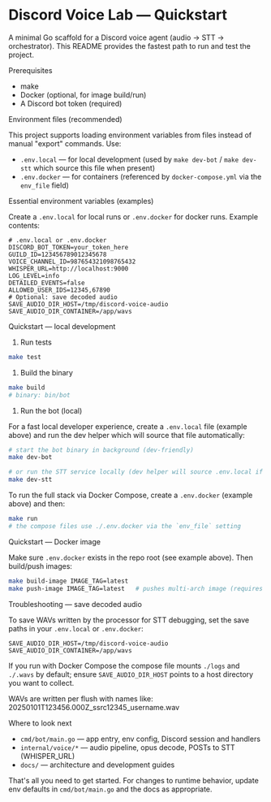 # Discord Voice Lab — Quickstart

A minimal Go scaffold for a Discord voice agent (audio → STT → orchestrator). This README provides the fastest path to run and test the project.

Prerequisites

- make
- Docker (optional, for image build/run)
- A Discord bot token (required)

Environment files (recommended)

This project supports loading environment variables from files instead of manual "export" commands. Use:

- `.env.local` — for local development (used by `make dev-bot` / `make dev-stt` which source this file when present)
- `.env.docker` — for containers (referenced by `docker-compose.yml` via the `env_file` field)

Essential environment variables (examples)

Create a `.env.local` for local runs or `.env.docker` for docker runs. Example contents:

```env
# .env.local or .env.docker
DISCORD_BOT_TOKEN=your_token_here
GUILD_ID=123456789012345678
VOICE_CHANNEL_ID=987654321098765432
WHISPER_URL=http://localhost:9000
LOG_LEVEL=info
DETAILED_EVENTS=false
ALLOWED_USER_IDS=12345,67890
# Optional: save decoded audio
SAVE_AUDIO_DIR_HOST=/tmp/discord-voice-audio
SAVE_AUDIO_DIR_CONTAINER=/app/wavs
```

Quickstart — local development

1. Run tests

```bash
make test
```

1. Build the binary

```bash
make build
# binary: bin/bot
```

1. Run the bot (local)

For a fast local developer experience, create a `.env.local` file (example above) and run the dev helper which will source that file automatically:

```bash
# start the bot binary in background (dev-friendly)
make dev-bot

# or run the STT service locally (dev helper will source .env.local if present)
make dev-stt
```

To run the full stack via Docker Compose, create a `.env.docker` (example above) and then:

```bash
make run
# the compose files use ./.env.docker via the `env_file` setting
```

Quickstart — Docker image

Make sure `.env.docker` exists in the repo root (see example above). Then build/push images:

```bash
make build-image IMAGE_TAG=latest
make push-image IMAGE_TAG=latest   # pushes multi-arch image (requires buildx)
```

Troubleshooting — save decoded audio

To save WAVs written by the processor for STT debugging, set the save paths in your `.env.local` or `.env.docker`:

```env
SAVE_AUDIO_DIR_HOST=/tmp/discord-voice-audio
SAVE_AUDIO_DIR_CONTAINER=/app/wavs
```

If you run with Docker Compose the compose file mounts `./logs` and `./.wavs` by default; ensure `SAVE_AUDIO_DIR_HOST` points to a host directory you want to collect.

WAVs are written per flush with names like: 20250101T123456.000Z_ssrc12345_username.wav

Where to look next

- `cmd/bot/main.go` — app entry, env config, Discord session and handlers
- `internal/voice/*` — audio pipeline, opus decode, POSTs to STT (WHISPER_URL)
- `docs/` — architecture and development guides

That's all you need to get started. For changes to runtime behavior, update env defaults in `cmd/bot/main.go` and the docs as appropriate.
